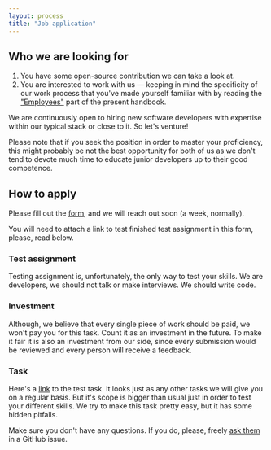 ```yaml
---
layout: process
title: "Job application"
---
```


## Who we are looking for

1. You have some open-source contribution we can take a look at.
2. You are interested to work with us — keeping in mind the specificity of our work process that you've made yourself familiar with by reading the ["Employees"](https://wemake.services/meta/rsdp/employees) part of the present handbook.

We are continuously open to hiring new software developers with expertise within our typical stack or close to it. So let's venture!

Please note that if you seek the position in order to master your proficiency, this might probably be not the best opportunity for both of us as we don't tend to devote much time to educate junior developers up to their good competence.


## How to apply

Please fill out the [form](http://bit.ly/wemake-jobs), and we will reach out soon (a week, normally).

You will need to attach a link to test finished test assignment in this form, please, read below.

### Test assignment

Testing assignment is, unfortunately, the only way to test your skills.
We are developers, we should not talk or make interviews.
We should write code.

### Investment

Although, we believe that every single piece of work should be paid, we won't pay you for this task.
Count it as an investment in the future.
To make it fair it is also an investment from our side, since every submission would be reviewed and every person will receive a feedback.

### Task

Here's a [link](https://github.com/wemake-services/meta/issues/7) to the test task.
It looks just as any other tasks we will give you on a regular basis.
But it's scope is bigger than usual just in order to test your different skills.
We try to make this task pretty easy, but it has some hidden pitfalls.

Make sure you don't have any questions. If you do, please, freely [ask them](https://github.com/wemake-services/meta/issues/7) in a GitHub issue.
